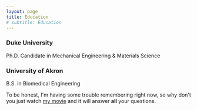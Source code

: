 ```yaml
---
layout: page
title: Education
# subtitle: Education
---
```



### Duke University 

Ph.D. Candidate in Mechanical Engineering & Materials Science

### University of Akron

B.S. in Biomedical Engineering




To be honest, I'm having some trouble remembering right now, so why don't you just watch [my movie](https://en.wikipedia.org/wiki/The_Princess_Bride_%28film%29) and it will answer **all** your questions.
